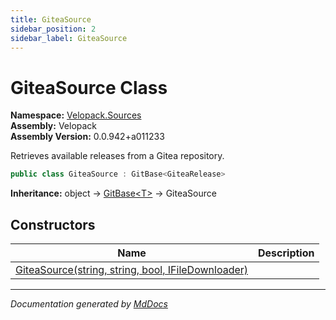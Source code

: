 ```yaml
---
title: GiteaSource
sidebar_position: 2
sidebar_label: GiteaSource
---
```

<!--  
  <auto-generated>   
    The contents of this file were generated by a tool.  
    Changes to this file may be list if the file is regenerated  
  </auto-generated>   
-->

# GiteaSource Class

**Namespace:** [Velopack.Sources](../index.md)  
**Assembly:** Velopack  
**Assembly Version:** 0.0.942+a011233

Retrieves available releases from a Gitea repository.

```csharp
public class GiteaSource : GitBase<GiteaRelease>
```

**Inheritance:** object → [GitBase\<T\>](../GitBase-1/index.md) → GiteaSource

## Constructors

| Name                                                                        | Description |
| --------------------------------------------------------------------------- | ----------- |
| [GiteaSource(string, string, bool, IFileDownloader)](constructors/index.md) |             |

___

*Documentation generated by [MdDocs](https://github.com/ap0llo/mddocs)*
